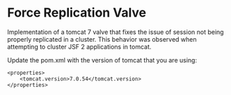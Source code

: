 # Force Replication Valve
Implementation of a tomcat 7 valve that fixes the issue of session not being properly replicated in a cluster.  This behavior was observed when attempting to cluster JSF 2 applications in tomcat.

Update the pom.xml with the version of tomcat that you are using:

    <properties>
        <tomcat.version>7.0.54</tomcat.version>
    </properties>

